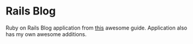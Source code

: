 # Rails Blog

Ruby on Rails Blog application from [this](http://guides.rubyonrails.org/getting_started.html) awesome guide. Application also has my own awesome additions.

